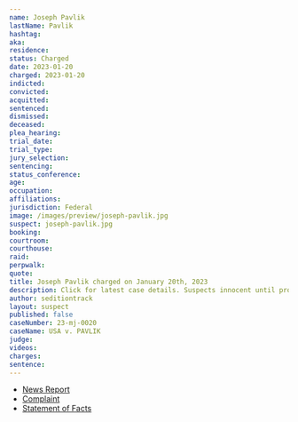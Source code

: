 ```yaml
---
name: Joseph Pavlik
lastName: Pavlik
hashtag:
aka:
residence:
status: Charged
date: 2023-01-20
charged: 2023-01-20
indicted:
convicted:
acquitted:
sentenced:
dismissed:
deceased:
plea_hearing:
trial_date:
trial_type:
jury_selection:
sentencing:
status_conference:
age:
occupation:
affiliations:
jurisdiction: Federal
image: /images/preview/joseph-pavlik.jpg
suspect: joseph-pavlik.jpg
booking:
courtroom:
courthouse:
raid:
perpwalk:
quote:
title: Joseph Pavlik charged on January 20th, 2023
description: Click for latest case details. Suspects innocent until proven guilty.
author: seditiontrack
layout: suspect
published: false
caseNumber: 23-mj-0020
caseName: USA v. PAVLIK
judge:
videos:
charges:
sentence:
---
```

- [News Report]()
- [Complaint](https://www.justice.gov/usao-dc/case-multi-defendant/file/1567236/download)
- [Statement of Facts](https://www.justice.gov/usao-dc/case-multi-defendant/file/1567241/download)
